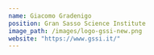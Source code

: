 ```yaml
---
name: Giacomo Gradenigo
position: Gran Sasso Science Institute
image_path: /images/logo-gssi-new.png
website: "https://www.gssi.it/"
---
```


